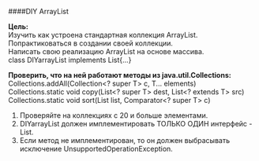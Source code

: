 ####DIY ArrayList

**Цель:**  
Изучить как устроена стандартная коллекция ArrayList.  
Попрактиковаться в создании своей коллекции.  
Написать свою реализацию ArrayList на основе массива.  
class DIYarrayList<T> implements List<T>{...}

**Проверить, что на ней работают методы из java.util.Collections:**  
Collections.addAll(Collection<? super T> c, T... elements)  
Collections.static <T> void copy(List<? super T> dest, List<? extends T> src)  
Collections.static <T> void sort(List<T> list, Comparator<? super T> c)

1) Проверяйте на коллекциях с 20 и больше элементами.
2) DIYarrayList должен имплементировать ТОЛЬКО ОДИН интерфейс - List.
3) Если метод не имплементирован, то он должен выбрасывать исключение UnsupportedOperationException.